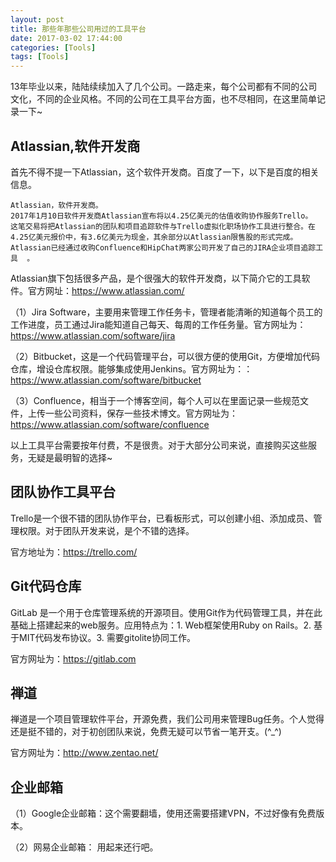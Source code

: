 ```yaml
---
layout: post
title: 那些年那些公司用过的工具平台
date: 2017-03-02 17:44:00
categories: [Tools]
tags: [Tools]
---
```


13年毕业以来，陆陆续续加入了几个公司。一路走来，每个公司都有不同的公司文化，不同的企业风格。不同的公司在工具平台方面，也不尽相同，在这里简单记录一下~
<!--more-->

##  Atlassian,软件开发商

首先不得不提一下Atlassian，这个软件开发商。百度了一下，以下是百度的相关信息。

	Atlassian，软件开发商。
	2017年1月10日软件开发商Atlassian宣布将以4.25亿美元的估值收购协作服务Trello。
	这笔交易将把Atlassian的团队和项目追踪软件与Trello虚拟化职场协作工具进行整合。在4.25亿美元报价中，有3.6亿美元为现金，其余部分以Atlassian限售股的形式完成。
	Atlassian已经通过收购Confluence和HipChat两家公司开发了自己的JIRA企业项目追踪工具  。


Atlassian旗下包括很多产品，是个很强大的软件开发商，以下简介它的工具软件。官方网址：<https://www.atlassian.com/>

（1）Jira Software，主要用来管理工作任务卡，管理者能清晰的知道每个员工的工作进度，员工通过Jira能知道自己每天、每周的工作任务量。官方网址为：<https://www.atlassian.com/software/jira>

（2）Bitbucket，这是一个代码管理平台，可以很方便的使用Git，方便增加代码仓库，增设仓库权限。能够集成使用Jenkins。官方网址为：：<https://www.atlassian.com/software/bitbucket>

（3）Confluence，相当于一个博客空间，每个人可以在里面记录一些规范文件，上传一些公司资料，保存一些技术博文。官方网址为：<https://www.atlassian.com/software/confluence>

以上工具平台需要按年付费，不是很贵。对于大部分公司来说，直接购买这些服务，无疑是最明智的选择~


## 团队协作工具平台

Trello是一个很不错的团队协作平台，已看板形式，可以创建小组、添加成员、管理权限。对于团队开发来说，是个不错的选择。

官方地址为：<https://trello.com/>


## Git代码仓库

GitLab 是一个用于仓库管理系统的开源项目。使用Git作为代码管理工具，并在此基础上搭建起来的web服务。应用特点为：1. Web框架使用Ruby on Rails。2. 基于MIT代码发布协议。3. 需要gitolite协同工作。

官方网址为：<https://gitlab.com>

## 禅道

禅道是一个项目管理软件平台，开源免费，我们公司用来管理Bug任务。个人觉得还是挺不错的，对于初创团队来说，免费无疑可以节省一笔开支。(^_^)

官方网址为：<http://www.zentao.net/>

## 企业邮箱

（1）Google企业邮箱：这个需要翻墙，使用还需要搭建VPN，不过好像有免费版本。

（2）网易企业邮箱： 用起来还行吧。